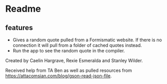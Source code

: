 # Readme

## features
- Gives a random quote pulled from a Formismatic website. If there is no connection it will pull from a folder of cached quotes instead.
- Run the app to see the random quote in the compiler.

Created by Caelin Hargrave, Rexie Esmeralda and Stanley Wilder.  

Received help from TA Ben as well as pulled resources from https://attacomsian.com/blog/gson-read-json-file.  
